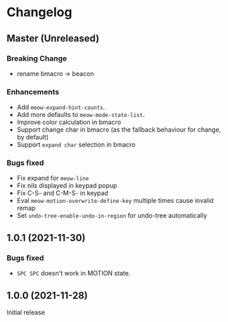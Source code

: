 # Changelog

## Master (Unreleased)

### Breaking Change
* rename bmacro -> beacon

### Enhancements
* Add `meow-expand-hint-counts`.
* Add more defaults to `meow-mode-state-list`.
* Improve color calculation in bmacro
* Support change char in bmacro (as the fallback behaviour for change, by default)
* Support `expand char` selection in bmacro

### Bugs fixed
* Fix expand for `meow-line`
* Fix nils displayed in keypad popup
* Fix C-S- and C-M-S- in keypad
* Eval `meow-motion-overwrite-define-key` multiple times cause invalid remap
* Set `undo-tree-enable-undo-in-region` for undo-tree automatically

## 1.0.1 (2021-11-30)
### Bugs fixed
* `SPC SPC` doesn't work in MOTION state.

## 1.0.0 (2021-11-28)
Initial release
